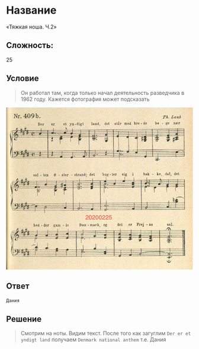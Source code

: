 # Название
«Тяжкая ноша. Ч.2»

## Сложность:
25

## Условие
> Он работал там, когда только начал деятельность разведчика в 1962 году. Кажется фотография может подсказать

![](2.jpg)


## Ответ
`Дания`

## Решение
> Смотрим на ноты. Видим текст. После того как загуглим `Der er et yndigt land` получаем `Denmark national anthem` т.е. Дания
